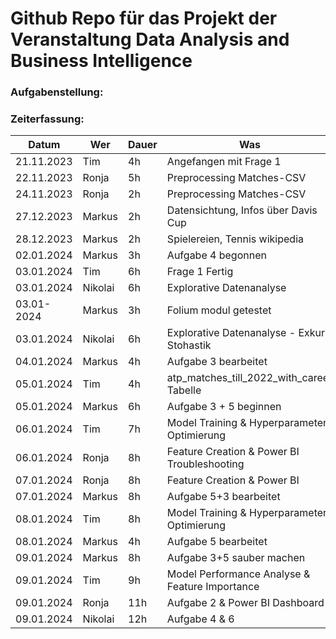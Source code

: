 # Github Repo für das Projekt der Veranstaltung Data Analysis and Business Intelligence

### Aufgabenstellung:

### Zeiterfassung:

| Datum      | Wer   | Dauer | Was                                            |
|------------|-------|-------|------------------------------------------------|
| 21.11.2023 | Tim   | 4h    | Angefangen mit Frage 1                         |
| 22.11.2023 | Ronja | 5h    | Preprocessing Matches-CSV                      |
| 24.11.2023 | Ronja | 2h    | Preprocessing Matches-CSV                      |
| 27.12.2023 | Markus | 2h | Datensichtung, Infos über Davis Cup              |
| 28.12.2023 | Markus | 2h | Spielereien, Tennis wikipedia                    |
| 02.01.2024 | Markus | 3h | Aufgabe 4 begonnen                               |
| 03.01.2024 | Tim   | 6h    | Frage 1 Fertig                                 |
| 03.01.2024 | Nikolai | 6h  | Explorative Datenanalyse                       |
| 03.01-2024 | Markus | 3h | Folium modul getestet                            |
| 03.01.2024 | Nikolai | 6h  | Explorative Datenanalyse - Exkurs Stohastik    |
| 04.01.2024 | Markus | 4h | Aufgabe 3 bearbeitet                             |
| 05.01.2024 | Tim   | 4h    | atp_matches_till_2022_with_career Tabelle      |
| 05.01.2024 | Markus | 6h | Aufgabe 3 + 5 beginnen                           |
| 06.01.2024 | Tim   | 7h    | Model Training & Hyperparameter Optimierung    |
| 06.01.2024 | Ronja | 8h    | Feature Creation & Power BI Troubleshooting    |
| 07.01.2024 | Ronja | 8h    | Feature Creation & Power BI                    |
| 07.01.2024 | Markus | 8h | Aufgabe 5+3 bearbeitet                           |
| 08.01.2024 | Tim   | 8h    | Model Training & Hyperparameter Optimierung    |
| 08.01.2024 | Markus | 4h | Aufgabe 5 bearbeitet                             |
| 09.01.2024 | Markus | 8h | Aufgabe 3+5 sauber machen                        |
| 09.01.2024 | Tim   | 9h    | Model Performance Analyse & Feature Importance |
| 09.01.2024 | Ronja | 11h   | Aufgabe 2 & Power BI Dashboard                 |
| 09.01.2024 | Nikolai | 12h | Aufgabe 4 & 6                                  |